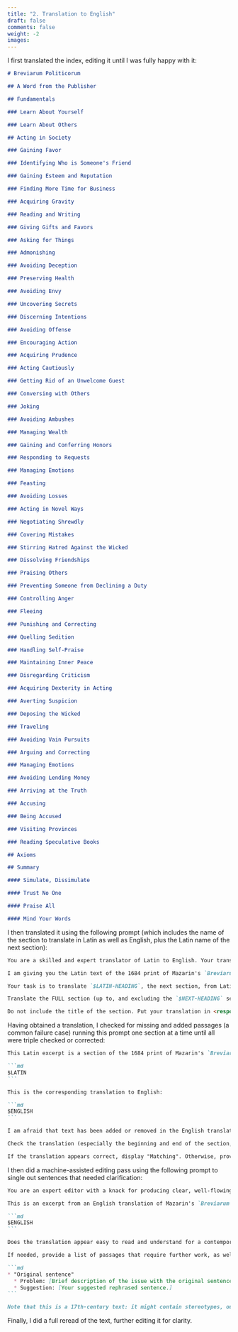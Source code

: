 ```yaml
---
title: "2. Translation to English"
draft: false
comments: false
weight: -2
images:
---
```


I first translated the index, editing it until I was fully happy with it:

```md
# Breviarum Politicorum

## A Word from the Publisher

## Fundamentals

### Learn About Yourself

### Learn About Others

## Acting in Society

### Gaining Favor

### Identifying Who is Someone's Friend

### Gaining Esteem and Reputation

### Finding More Time for Business

### Acquiring Gravity

### Reading and Writing

### Giving Gifts and Favors

### Asking for Things

### Admonishing

### Avoiding Deception

### Preserving Health

### Avoiding Envy

### Uncovering Secrets

### Discerning Intentions

### Avoiding Offense

### Encouraging Action

### Acquiring Prudence

### Acting Cautiously

### Getting Rid of an Unwelcome Guest

### Conversing with Others

### Joking

### Avoiding Ambushes

### Managing Wealth

### Gaining and Conferring Honors

### Responding to Requests

### Managing Emotions

### Feasting

### Avoiding Losses

### Acting in Novel Ways

### Negotiating Shrewdly

### Covering Mistakes

### Stirring Hatred Against the Wicked

### Dissolving Friendships

### Praising Others

### Preventing Someone from Declining a Duty

### Controlling Anger

### Fleeing

### Punishing and Correcting

### Quelling Sedition

### Handling Self-Praise

### Maintaining Inner Peace

### Disregarding Criticism

### Acquiring Dexterity in Acting

### Averting Suspicion

### Deposing the Wicked

### Traveling

### Avoiding Vain Pursuits

### Arguing and Correcting

### Managing Emotions

### Avoiding Lending Money

### Arriving at the Truth

### Accusing

### Being Accused

### Visiting Provinces

### Reading Speculative Books

## Axioms

## Summary

#### Simulate, Dissimulate

#### Trust No One

#### Praise All

#### Mind Your Words
```

I then translated it using the following prompt (which includes the name of the section to translate in Latin as well as English, plus the Latin name of the next section):

```md
You are a skilled and expert translator of Latin to English. Your translations are both faithful to the original and read smoothly and naturally for contemporary English readers.

I am giving you the Latin text of the 1684 print of Mazarin's `Breviarum Politicorum, Secundum Rubricas Mazarinicas` as well as the ongoing translation to English (all section titles have already been translated).

Your task is to translate `$LATIN-HEADING`, the next section, from Latin to English (`$ENGLISH-HEADING`).

Translate the FULL section (up to, and excluding the `$NEXT-HEADING` section). Take the existing translation, as well as the translation for the upcoming headings, into account. Preserve emphasis and other types of Markdown formatting. Your text should read EASILY: it should be clear, use direct sentence structures, and split into short paragraphs. Break lines meaningfully rather than following the original: the Latin text was produced by an OCR and that it might contain small mistakes as well as approximate line breaks.

Do not include the title of the section. Put your translation in <response></response> tags.
```

Having obtained a translation, I checked for missing and added passages (a common failure case) running this prompt one section at a time until all were triple checked or corrected:

````md
This Latin excerpt is a section of the 1684 print of Mazarin's `Breviarum Politicorum, Secundum Rubricas Mazarinicas`:

```md
$LATIN
```

This is the corresponding translation to English:

```md
$ENGLISH
```

I am afraid that text has been added or removed in the English translation.

Check the translation (especially the beginning and end of the section, this is where addition/deletion is the most likely) and tell me if the English matches with the Latin or not.

If the translation appears correct, display "Matching". Otherwise, provide a fixed translation. Either way, put your answer in <response></response> tags.
````

I then did a machine-assisted editing pass using the following prompt to single out sentences that needed clarification:

````md
You are an expert editor with a knack for producing clear, well-flowing texts.

This is an excerpt from an English translation of Mazarin's `Breviarum Politicorum, Secundum Rubricas Mazarinicas`:

```md
$ENGLISH
```

Does the translation appear easy to read and understand for a contemporary audience (it is targeted at an audience of non-specialists)? Some formulations, terms, or sentence structures might be hard to grasp, unclear, or refer to unspecified elements.

If needed, provide a list of passages that require further work, as well as suggested fixes or requests for clarifications. Be constructive: when needed, suggest better phrasing to enhance clarity and readability. Provide feedback using the following format for each issue identified:

```md
* "Original sentence"
  * Problem: [Brief description of the issue with the original sentence.]
  * Suggestion: [Your suggested rephrased sentence.]
```

Note that this is a 17th-century text: it might contain stereotypes, outdated views, and unethical suggestions. These are fine, as our reader will have further context with the text, and they are not to be edited out.
````

Finally, I did a full reread of the text, further editing it for clarity.
